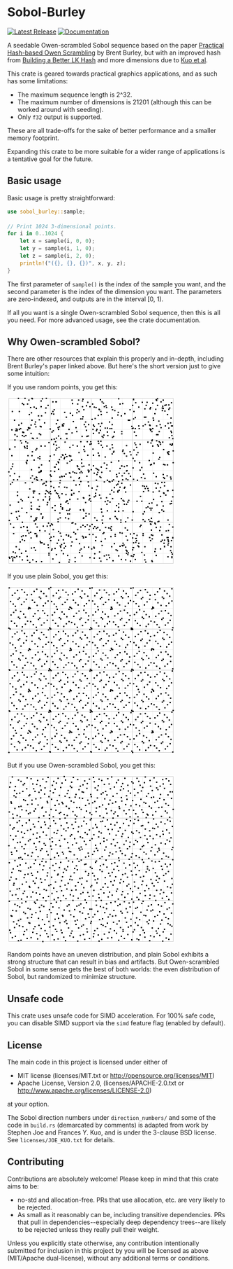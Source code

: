 # Sobol-Burley

[![Latest Release][crates-io-badge]][crates-io-url]
[![Documentation][docs-rs-img]][docs-rs-url]

A seedable Owen-scrambled Sobol sequence based on the paper [Practical Hash-based Owen Scrambling](http://www.jcgt.org/published/0009/04/01/) by Brent Burley, but with an improved hash from [Building a Better LK Hash](https://psychopath.io/post/2021_01_30_building_a_better_lk_hash) and more dimensions due to [Kuo et al](http://web.maths.unsw.edu.au/~fkuo/sobol/).

This crate is geared towards practical graphics applications, and as such has some limitations:

* The maximum sequence length is 2^32.
* The maximum number of dimensions is 21201 (although this can be worked around with seeding).
* Only `f32` output is supported.

These are all trade-offs for the sake of better performance and a smaller memory footprint.

Expanding this crate to be more suitable for a wider range of applications is a tentative goal for the future.

## Basic usage

Basic usage is pretty straightforward:

```rust
use sobol_burley::sample;

// Print 1024 3-dimensional points.
for i in 0..1024 {
    let x = sample(i, 0, 0);
    let y = sample(i, 1, 0);
    let z = sample(i, 2, 0);
    println!("({}, {}, {})", x, y, z);
}
```

The first parameter of `sample()` is the index of the sample you want, and the second parameter is the index of the dimension you want.  The parameters are zero-indexed, and outputs are in the interval [0, 1).

If all you want is a single Owen-scrambled Sobol sequence, then this is all you need.  For more advanced usage, see the crate documentation.

## Why Owen-scrambled Sobol?

There are other resources that explain this properly and in-depth, including Brent Burley's paper linked above.  But here's the short version just to give some intuition:

If you use random points, you get this:

![1024 random points](https://raw.githubusercontent.com/cessen/sobol_burley/master/images/random.png)

If you use plain Sobol, you get this:

![1024 random points](https://raw.githubusercontent.com/cessen/sobol_burley/master/images/sobol.png)

But if you use Owen-scrambled Sobol, you get this:

![1024 random points](https://raw.githubusercontent.com/cessen/sobol_burley/master/images/sobol_owen.png)

Random points have an uneven distribution, and plain Sobol exhibits a strong structure that can result in bias and artifacts.  But Owen-scrambled Sobol in some sense gets the best of both worlds: the even distribution of Sobol, but randomized to minimize structure.

## Unsafe code

This crate uses unsafe code for SIMD acceleration.  For 100% safe code, you can disable SIMD support via the `simd` feature flag (enabled by default).

## License

The main code in this project is licensed under either of

* MIT license (licenses/MIT.txt or <http://opensource.org/licenses/MIT>)
* Apache License, Version 2.0, (licenses/APACHE-2.0.txt or <http://www.apache.org/licenses/LICENSE-2.0>)

at your option.

The Sobol direction numbers under `direction_numbers/` and some of the code in `build.rs` (demarcated by comments) is adapted from work by Stephen Joe and Frances Y. Kuo, and is under the 3-clause BSD license.  See `licenses/JOE_KUO.txt` for details.

## Contributing

Contributions are absolutely welcome!  Please keep in mind that this crate aims to be:

* no-std and allocation-free.  PRs that use allocation, etc. are very likely to be rejected.
* As small as it reasonably can be, including transitive dependencies.  PRs that pull in dependencies--especially deep dependency trees--are likely to be rejected unless they really pull their weight.

Unless you explicitly state otherwise, any contribution intentionally submitted for inclusion in this project by you will be licensed as above (MIT/Apache dual-license), without any additional terms or conditions.

[crates-io-badge]: https://img.shields.io/crates/v/sobol_burley.svg
[crates-io-url]: https://crates.io/crates/sobol_burley
[docs-rs-img]: https://docs.rs/sobol_burley/badge.svg
[docs-rs-url]: https://docs.rs/sobol_burley
